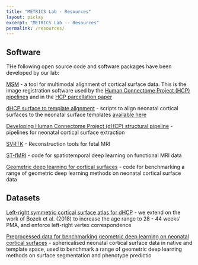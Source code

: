 ```yaml
---
title: "METRICS Lab - Resources"
layout: piclay
excerpt: "METRICS Lab -- Resources"
permalink: /resources/
---
```


## Software

THe following open source code and software packages have been developed by our lab:

[MSM](https://github.com/ecr05/MSM_HOCR) - a tool for multimodal alignment of cortical surface data. This is the image registration software used by the [Human Connectome Project (HCP) pipelines](https://www.humanconnectome.org/software/hcp-mr-pipelines) and in the [HCP parcellation paper](https://www.nature.com/articles/doi%3A10.1038/nature18933)

[dHCP surface to template alignment](https://github.com/ecr05/dHCP_template_alignment) - scripts to align neonatal cortical surfaces to the neonatal surface templates [available here](https://brain-development.org/brain-atlases/atlases-from-the-dhcp-project/)

[Developing Human Connectome Project (dHCP) structural pipeline](https://github.com/BioMedIA/dhcp-structural-pipeline) - pipelines for neonatal cortical surface extraction

[SVRTK](https://svrtk.github.io/) - Reconstruction tools for fetal MRI

[ST-fMRI](https://github.com/metrics-lab/ST-fMRI) - code for spatiotemporal deep learning on functional MRI data

[Geometric deep learning for cortical surfaces](https://github.com/Abdulah-Fawaz/Benchmarking) - code for benchmarking a range of geometric deep learning methods on neonatal cortical surface data 


## Datasets

[Left-right symmetric cortical surface atlas for dHCP](https://brain-development.org/brain-atlases/atlases-from-the-dhcp-project/cortical-surface-template/) - we extend on the work of Bozek et al. (2018) to increase the age range to 28 - 44 weeks' PMA, and enforce left-right vertex correspondence

[Preprocessed data for benchmarking geometric deep learning on neonatal cortical surfaces](https://gin.g-node.org/lzjwilliams/geometric-deep-learning-benchmarking}{https://gin.g-node.org/lzjwilliams/geometric-deep-learning-benchmarking/) - sphericalised neonatal cortical surface data in native and template space, used to benchmark a range of geometric deep learning methods on surface segmentation and phenotype predictio
